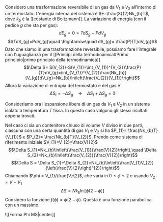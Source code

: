 Considero una trasformazione reversibile di un gas da $V_{1}$ a $V_{2}$ all'interno di un termostato. L'energia interna del sistema è $E=\frac{3}{2}Nk_{b}T$, dove $k_{b}$ è la [[costante di Boltzmann]]. La variazione di energia (con il pedice $g$ che sta per gas):
$$dE_{g}=0=TdS_{g}-PdV_{g}$$
$$TdS_{g}=PdV_{g}\quad \Rightarrow\quad dS_{g}= \frac{P}{T}dV_{g}$$
Dato che siamo in una trasformazione reversibile, possiamo fare l'integrale con l'uguaglianza per il [[Principi della termodinamica#Primo principio|primo principio della termodinamica]]
$$\Delta S= S(V_{2})-S(V_{1})=\int_{V_{1}}^{V_{2}}\frac{P}{T}dV_{g}=\int_{V_{1}}^{V_{2}}\frac{Nk_{b}}{V_{g}}dV_{g}=Nk_{b}\ln\left(\frac{V_{2}}{V_{1}}\right)$$
Allora la variazione di entropia del termostato e del gas è
$$\Delta S_{t} = - \Delta S_{g}\quad \Rightarrow \quad \Delta S_{t}+\Delta S_{g}=0$$

Consideriamo ora l'espansione libera di un gas da $V_{1}$ a $V_{2}$ in un sistema isolato a temperatura $T$ fissa. In questo caso valgono gli stessi risultati appena trovati.

Nel caso ci sia un contenitore chiuso di volume $V$ diviso in due parti, ciascuna con una certa quantità di gas $V_{1}$ e $V_{2}$ si ha $P_{1}= \frac{Nk_{b}T}{V_{1}}$ e $P_{2}= \frac{Nk_{b}T}{V_{2}}$. Prendo come sistema di riferimento iniziale $V_{1}=V_{2}=\frac{V}{2}$
$$\Delta S_{1}=Nk_{b}\ln\left(\frac{V_{1}}{\frac{V}{2}}\right),\quad \Delta S_{2}=Nk_{b}\ln\left(\frac{V_{2}}{\frac{V}{2}}\right)$$
$$\Delta S = \Delta S_{1}+\Delta S_{2}=Nk_{b}\ln\left(\frac{V_{1}V_{2}}{\left(\frac{V}{2}\right)^{2}}\right)$$
Chiamando $\phi = V_{1}/\frac{V}{2}$, che varia in $0\leq\phi\leq2$ e usando $V_{2} =V-V_{1}$
$$\Delta S=Nk_{b}\ln[\phi(2-\phi)]$$
Considero la funzione $f(\phi)=\phi(2-\phi)$. Questa è una funzione parabolica con un massimo.

![[Forma Phi MS|center]]